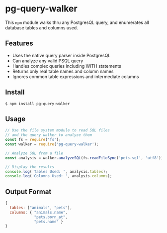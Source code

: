 # pg-query-walker

This `npm` module walks thru any PostgresQL query, and enumerates all database tables and columns used.  

## Features

- Uses the native query parser inside PostgresQL
- Can analyze any valid PSQL query
- Handles complex queries including WITH statements
- Returns only real table names and column names
- Ignores common table expressions and intermediate columns

## Install

```
$ npm install pg-query-walker
```

## Usage

```javascript
// Use the file system module to read SQL files
// and the query walker to analyze them
const fs = require('fs');
const walker = require('pg-query-walker');

// Analyze SQL from a file
const analysis = walker.analyzeSQL(fs.readFileSync('pets.sql', 'utf8'));

// Display the results
console.log('Tables Used: ', analysis.tables);
console.log('Columns Used: ', analysis.columns);
```

## Output Format

```javascript
{ 
  tables: ["animals", "pets"], 
  columns: { "animals.name", 
             "pets.born_at", 
             "pets.name" } 
}
```
